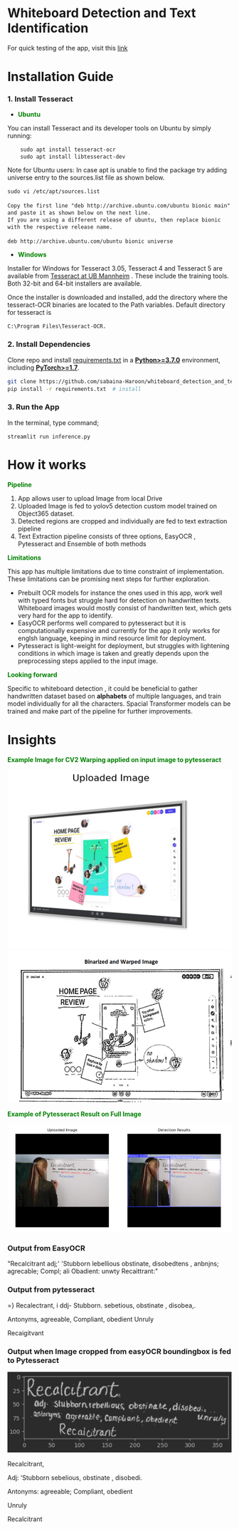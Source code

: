

# Whiteboard Detection and Text Identification

For quick testing of the app, visit this [link](https://sabaina-haroon-whiteboard-detection-and-text-i-inference-jiy28u.streamlitapp.com/)


# Installation Guide
<a name="TOP"></a>

### 1. Install Tesseract 
<a name="TOP"></a>
- <b> <span style="color: Green; "> Ubuntu </span> </b>
       
You can install Tesseract and its developer tools on Ubuntu by simply running:
    
    
        sudo apt install tesseract-ocr
        sudo apt install libtesseract-dev
Note for Ubuntu users: In case apt is unable to find the package try adding universe entry to the sources.list file as shown below.


    sudo vi /etc/apt/sources.list

    Copy the first line "deb http://archive.ubuntu.com/ubuntu bionic main" and paste it as shown below on the next line.
    If you are using a different release of ubuntu, then replace bionic with the respective release name.

    deb http://archive.ubuntu.com/ubuntu bionic universe

<a name="TOP"></a>
- <b> <span style="color: Green; "> Windows </span> </b>
        
Installer for Windows for Tesseract 3.05, Tesseract 4 and Tesseract 5 are available from <a href="https://github.com/UB-Mannheim/tesseract/wiki" target="https://github.com/UB-Mannheim/tesseract/wiki">Tesseract at UB Mannheim</a> . These include the training tools. Both 32-bit and 64-bit installers are available.
    
Once the installer is downloaded and installed, add the directory where the tesseract-OCR binaries are located to the Path variables. Default directory for tesseract is 

    C:\Program Files\Tesseract-OCR.

### 2. Install Dependencies 

Clone repo and install [requirements.txt](https://github.com/sabaina-Haroon/whiteboard_detection_and_text_identification/blob/main/requirements.txt) in a
[**Python>=3.7.0**](https://www.python.org/) environment, including
[**PyTorch>=1.7**](https://pytorch.org/get-started/locally/).

```bash
git clone https://github.com/sabaina-Haroon/whiteboard_detection_and_text_identification  # clone
pip install -r requirements.txt  # install
```

### 3. Run the App 
In the terminal, type command;

    streamlit run inference.py


# How it works
<a name="TOP"></a>

<b> <span style="color: Green; "> Pipeline </span> </b>

1. App allows user to upload Image from local Drive
2. Uploaded Image is fed to yolov5 detection custom model trained on Object365 dataset.
3. Detected regions are cropped and individually are fed to text extraction pipeline
4. Text Extraction pipeline consists of three options, EasyOCR , Pytesseract and Ensemble of both methods


<b> <span style="color: Green; "> Limitations </span> </b>


This app has multiple limitations due to time constraint of implementation. These limitations can be promising next steps for further exploration.

-   Prebuilt OCR models for instance the ones used in this app, work well with typed fonts but struggle hard for detection on handwritten texts. Whiteboard images would mostly consist of handwritten text, which gets very hard for the app to identify. 
- EasyOCR performs well compared to pytesseract but it is computationally expensive and currently for the app it only works for englsh language, keeping in mind resource limit for deployment.
- Pytesseract is light-weight for deployment, but struggles with lightening conditions in which image is taken and greatly depends upon the preprocessing steps applied to the input image.

<b> <span style="color: Green; "> Looking forward </span> </b>

Specific to whiteboard detection , it could be beneficial to gather handwritten dataset based on <b>alphabets</b> of multiple languages, and train model individually for all the characters. 
Spacial Transformer models can be trained and make part of the pipeline for further improvements. 

# Insights
<a name="TOP"></a>

<b> <span style="color: Green; "> Example Image for CV2 Warping applied on input image to pytesseract </span> </b>

![img.png](img.png)
![img_1.png](img_1.png)

<b> <span style="color: Green; "> Example of Pytesseract Result on Full Image </span> </b>

![img_2.png](img_2.png)

### Output from EasyOCR
"Recalcitrant adj;' 'Stubborn lebellious obstinate, disobedtens , anbnjns; agrecable; Compl; ali Obadient: unwty Recaittrant:"

### Output from pytesseract 
=} Recalectrant,
i ddj- Stubborn. sebetious, obstinate , disobea,.

Antonyms, agreeable, Compliant, obedient Unruly

Recaigitvant

### Output when Image cropped from easyOCR boundingbox is fed to Pytesseract

![img_3.png](img_3.png)

Recalcitrant,

Adj: ‘Stubborn sebelious, obstinate , disobedi.

Antonyms: agreeable; Compliant, obedient

Unruly

Recalcitrant




